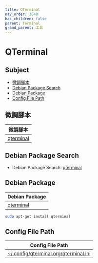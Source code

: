 ```yaml
---
title: QTerminal
nav_order: 3048
has_children: false
parent: Terminal
grand_parent: 工具
---
```



# QTerminal


## Subject

* [微調腳本](#微調腳本)
* [Debian Package Search](#debian-package-search)
* [Debian Package](#debian-package)
* [Config File Path](#config-file-path)


## 微調腳本

| 微調腳本 |
| --- |
| [qterminal](https://github.com/samwhelp/lingmo-adjustment/tree/main/prototype/main/tool-config/part/qterminal) |


## Debian Package Search

* Debian Package Search: [qterminal](https://packages.debian.org/search?searchon=names&keywords=qterminal)


## Debian Package

| Debian Package |
| --- |
| [qterminal](https://packages.debian.org/stable/qterminal) |

``` sh
sudo apt-get install qterminal
```


## Config File Path

| Config File Path |
| --- |
| [~/.config/qterminal.org/qterminal.ini](https://github.com/samwhelp/debian-adjustment/blob/main/prototype/tool/qterminal/asset/overlay/etc/skel/.config/qterminal.org/qterminal.ini) |
